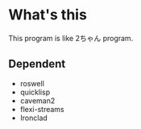 # What's this
This program is like 2ちゃん program.


## Dependent
- roswell
- quicklisp
- caveman2
- flexi-streams
- Ironclad
